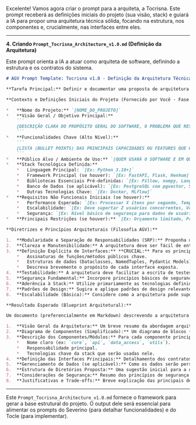 Excelente! Vamos agora criar o prompt para a arquiteta, a Tocrisna. Este prompt receberá as definições iniciais do projeto (sua visão, stack) e guiará a IA para propor uma arquitetura técnica sólida, focando na estrutura, nos componentes e, crucialmente, nas interfaces entre eles.

---

**4. Criando `Prompt_Tocrisna_Architecture_v1.0.md` (Definição da Arquitetura)**

Este prompt orienta a IA a atuar como arquiteta de software, definindo a estrutura e os contratos do sistema.

```markdown
# AGV Prompt Template: Tocrisna v1.0 - Definição da Arquitetura Técnica

**Tarefa Principal:** Definir e documentar uma proposta de arquitetura técnica de alto nível para o projeto descrito abaixo. O foco deve ser na modularidade, clareza, manutenibilidade, e na definição clara dos principais componentes e suas interfaces de comunicação.

**Contexto e Definições Iniciais do Projeto (Fornecido por Você - Fase 1):**

*   **Nome do Projeto:** `[NOME_DO_PROJETO]`
*   **Visão Geral / Objetivo Principal:**
    ```
    [DESCRIÇÃO CLARA DO PROPÓSITO GERAL DO SOFTWARE, O PROBLEMA QUE RESOLVE E SEU OBJETIVO FINAL.]
    ```
*   **Funcionalidades Chave (Alto Nível):**
    ```
    [LISTA (BULLET POINTS) DAS PRINCIPAIS CAPACIDADES OU FEATURES QUE O SOFTWARE DEVE TER.]
    ```
*   **Público Alvo / Ambiente de Uso:** `[QUEM USARÁ O SOFTWARE E EM QUE CONTEXTO? ISSO AJUDA A INFERIR REQUISITOS NÃO FUNCIONAIS. Ex: Usuários finais em desktop, Aplicação web interna, Serviço de backend.]`
*   **Stack Tecnológica Definida:**
    *   Linguagem Principal: `[Ex: Python 3.10+]`
    *   Framework Principal (se houver): `[Ex: FastAPI, Flask, Nenhum]`
    *   Bibliotecas Essenciais Pré-definidas: `[Ex: Pillow, numpy, LangChain]`
    *   Banco de Dados (se aplicável): `[Ex: PostgreSQL com pgvector, SQLite, Nenhum]`
    *   Outras Tecnologias Chave: `[Ex: Docker, MLflow]`
*   **Requisitos Não Funcionais Iniciais (se houver):**
    *   Performance Esperada: `[Ex: Processar X itens por segundo, Tempo de resposta < Y ms]`
    *   Escalabilidade: `[Ex: Deve suportar Z usuários concorrentes, Volume de dados esperado]`
    *   Segurança: `[Ex: Nível básico de segurança para dados de usuário, Autenticação necessária]`
*   **Principais Restrições (se houver):** `[Ex: Orçamento limitado, Prazo curto, Deve integrar com API X existente]`

**Diretrizes e Princípios Arquiteturais (Filosofia AGV):**

1.  **Modularidade e Separação de Responsabilidades (SRP):** Proponha uma divisão clara em módulos/componentes lógicos, cada um com uma responsabilidade bem definida. Minimize o acoplamento entre eles e maximize a coesão interna.
2.  **Clareza e Manutenibilidade:** A arquitetura deve ser fácil de entender, manter e evoluir. Prefira soluções mais simples (KISS) quando apropriado.
3.  **Definição Explícita de Interfaces:** **CRUCIAL:** Para os principais pontos de interação entre os módulos identificados, defina claramente as interfaces (contratos). Isso inclui:
    *   Assinaturas de funções/métodos públicos chave.
    *   Estruturas de dados (Dataclasses, NamedTuples, Pydantic Models) usadas para troca de informações.
    *   Descreva brevemente o propósito de cada interface exposta.
4.  **Testabilidade:** A arquitetura deve facilitar a escrita de testes unitários e de integração (ex: permitir injeção de dependência onde fizer sentido).
5.  **Segurança Fundamental:** Incorpore princípios básicos de segurança desde o design (ex: onde a validação de input deve ocorrer, como dados sensíveis podem ser tratados – sugerir hashing/criptografia, necessidade de autenticação/autorização).
6.  **Aderência à Stack:** Utilize primariamente as tecnologias definidas na Stack Tecnológica. Se sugerir uma tecnologia *adicional*, justifique claramente a necessidade.
7.  **Padrões de Design:** Sugira e aplique padrões de design relevantes (ex: Repository, Service Layer, Observer, Strategy, etc.) onde eles agregarem valor à estrutura e manutenibilidade. Justifique brevemente a escolha.
8.  **Escalabilidade (Básica):** Considere como a arquitetura pode suportar um crescimento moderado no futuro (ex: design sem estado para serviços, possibilidade de paralelizar tarefas).

**Resultado Esperado (Blueprint Arquitetural):**

Um documento (preferencialmente em Markdown) descrevendo a arquitetura proposta, incluindo:

1.  **Visão Geral da Arquitetura:** Um breve resumo da abordagem arquitetural escolhida (ex: Arquitetura em Camadas, Microsserviços simples, Baseada em Eventos, etc.) e uma justificativa.
2.  **Diagrama de Componentes (Simplificado):** Um diagrama de blocos (pode ser textual/ASCII ou uma descrição clara) mostrando os principais módulos/componentes e suas interconexões de alto nível.
3.  **Descrição dos Componentes/Módulos:** Para cada componente principal identificado:
    *   Nome claro (ex: `core`, `api`, `data_access`, `utils`).
    *   Responsabilidade principal.
    *   Tecnologias chave da stack que serão usadas nele.
4.  **Definição das Interfaces Principais:** Detalhamento dos contratos de comunicação entre os componentes chave (conforme Diretriz 3).
5.  **Gerenciamento de Dados (se aplicável):** Como os dados serão persistidos e acessados (ex: Módulo `data_access` usando SQLAlchemy com padrão Repository).
6.  **Estrutura de Diretórios Proposta:** Uma sugestão inicial para a organização das pastas e arquivos principais do projeto.
7.  **Considerações de Segurança:** Resumo dos princípios de segurança aplicados no design.
8.  **Justificativas e Trade-offs:** Breve explicação das principais decisões arquiteturais e por que alternativas foram descartadas (se relevante).

```

---

Este `Prompt_Tocrisna_Architecture_v1.0.md` fornece o framework para gerar a base estrutural do projeto. O output dele será essencial para alimentar os prompts do Severino (para detalhar funcionalidades) e do Tocle (para implementar).